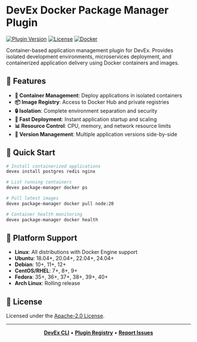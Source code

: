 # DevEx Docker Package Manager Plugin

[![Plugin Version](https://img.shields.io/badge/Version-1.0.0-green)](../../CHANGELOG.md)
[![License](https://img.shields.io/github/license/jameswlane/devex)](../../../LICENSE)
[![Docker](https://img.shields.io/badge/Docker-Container%20Platform-2496ED?logo=docker)](https://www.docker.com/)

Container-based application management plugin for DevEx. Provides isolated development environments, microservices deployment, and containerized application delivery using Docker containers and images.

## 🚀 Features

- **🐳 Container Management**: Deploy applications in isolated containers
- **📦 Image Registry**: Access to Docker Hub and private registries
- **🔒 Isolation**: Complete environment separation and security
- **🚀 Fast Deployment**: Instant application startup and scaling
- **📊 Resource Control**: CPU, memory, and network resource limits  
- **🔄 Version Management**: Multiple application versions side-by-side

## 🚀 Quick Start

```bash
# Install containerized applications
devex install postgres redis nginx

# List running containers
devex package-manager docker ps

# Pull latest images
devex package-manager docker pull node:20

# Container health monitoring
devex package-manager docker health
```

## 🚀 Platform Support

- **Linux**: All distributions with Docker Engine support
- **Ubuntu**: 18.04+, 20.04+, 22.04+, 24.04+
- **Debian**: 10+, 11+, 12+
- **CentOS/RHEL**: 7+, 8+, 9+
- **Fedora**: 35+, 36+, 37+, 38+, 39+, 40+
- **Arch Linux**: Rolling release

## 📄 License

Licensed under the [Apache-2.0 License](../../../LICENSE).

---

<div align="center">

**[DevEx CLI](../../cli)** • **[Plugin Registry](https://registry.devex.sh)** • **[Report Issues](https://github.com/jameswlane/devex/issues)**

</div>
